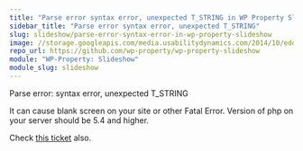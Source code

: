 ```yaml
---
title: "Parse error syntax error, unexpected T_STRING in WP Property Slideshow"
sidebar_title: "Parse error syntax error, unexpected T_STRING"
slug: slideshow/parse-error-syntax-error-in-wp-property-slideshow
image: //storage.googleapis.com/media.usabilitydynamics.com/2014/10/edd3396b-wpproperty-extension-slideshow-icon-300x300.png
repo_url: https://github.com/wp-property/wp-property-slideshow
module: "WP-Property: Slideshow"
module_slug: slideshow
---
```


Parse error: syntax error, unexpected T_STRING

It can cause blank screen on your site or other Fatal Error.
Version of php on your server should be 5.4 and higher.

Check [this ticket](https://github.com/cakephp/debug_kit/issues/142) also.